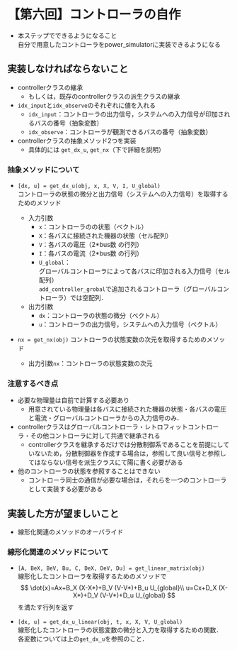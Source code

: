 # 【第六回】コントローラの自作

- 本ステップでできるようになること  
    自分で用意したコントローラをpower_simulatorに実装できるようになる

## 実装しなければならないこと

- controllerクラスの継承
    - もしくは，既存のcontrollerクラスの派生クラスの継承
- `idx_input`と`idx_observe`のそれぞれに値を入れる
    - `idx_input`：コントローラの出力信号，システムへの入力信号が印加されるバスの番号（抽象変数）
    - `idx_observe`：コントローラが観測できるバスの番号（抽象変数）
- controllerクラスの抽象メソッド2つを実装
    - 具体的には `get_dx_u`, `get_nx`（下で詳細を説明）

### 抽象メソッドについて

- `[dx, u] = get_dx_u(obj, x, X, V, I, U_global)`  
    コントローラの状態の微分と出力信号（システムへの入力信号）を取得するためのメソッド
    - 入力引数
        - `x`：コントローラのの状態（ベクトル）
        - `X`：各バスに接続された機器の状態（セル配列）
        - `V`：各バスの電圧（2*bus数 の行列）
        - `I`：各バスの電流（2*bus数 の行列）
        - `U_global`：  
            グローバルコントローラによって各バスに印加される入力信号（セル配列）  
            `add_controller_grobal`で追加されるコントローラ（グローバルコントローラ）では空配列．
    - 出力引数
        - `dx`：コントローラの状態の微分（ベクトル）
        - `u`：コントローラの出力信号，システムへの入力信号（ベクトル）

- `nx = get_nx(obj)`
    コントローラの状態変数の次元を取得するためのメソッド
    - 出力引数`nx`：コントローラの状態変数の次元

### 注意するべき点

- 必要な物理量は自前で計算する必要あり
    - 用意されている物理量は各バスに接続された機器の状態・各バスの電圧と電流・グローバルコントローラからの入力信号のみ．
- controllerクラスはグローバルコントローラ・レトロフィットコントローラ・その他コントローラに対して共通で継承される
    - controllerクラスを継承するだけでは分散制御系であることを前提にしていないため，分散制御器を作成する場合は，参照して良い信号と参照してはならない信号を派生クラスにて陽に書く必要がある
- 他のコントローラの状態を参照することはできない
    - コントローラ同士の通信が必要な場合は，それらを一つのコントローラとして実装する必要がある


## 実装した方が望ましいこと

- 線形化関連のメソッドのオーバライド

### 線形化関連のメソッドについて

- `[A, BeX, BeV, Bu, C, DeX, DeV, Du] = get_linear_matrix(obj)`  
    線形化したコントローラを取得するためのメソッドで
    $$
    \dot{x}=Ax+B_X (X-X*)+B_V (V-V*)+B_u U_{global}\\
    u=Cx+D_X (X-X*)+D_V (V-V*)+D_u U_{global}
    $$
    を満たす行列を返す

- `[dx, u] = get_dx_u_linear(obj, t, x, X, V, U_global)`  
    線形化したコントローラの状態変数の微分と入力を取得するための関数．  
    各変数については上の`get_dx_u`を参照のこと．